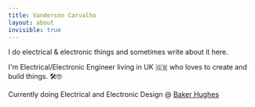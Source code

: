 ```yaml
---
title: Vanderson Carvalho
layout: about
invisible: true
---
```


I do electrical & electronic things and sometimes write about it here. 

I'm Electrical/Electronic Engineer living in UK 🇬🇧 who loves to create and build things. 🛠🤓

Currently doing Electrical and Electronic Design @ [Baker Hughes](http://www.bakerhughes.com)